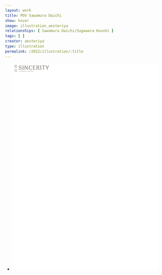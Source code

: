 ```yaml
---
layout: work
title: POV Sawamura Daichi
show: hover
image: illustration_aesteriya
relationships: [ Sawamura Daichi/Sugawara Koushi ]
tags: [ ]
creator: aesteriya
type: illustration
permalink: /2022/illustration/:title
---
```

<div class="fullscreen-image-slider">
  <div class="slides" role="region" aria-label="FullScreen Pictures" data-slide>
    <ul class="slide-container">
      <li data-slide=1 class="is-active slide">
        <img class="visual" id="illustration_aesteriya" src="/assets/images/watermark.png" alt="page1">
      </li>
    </ul>
  </div>
</div>
